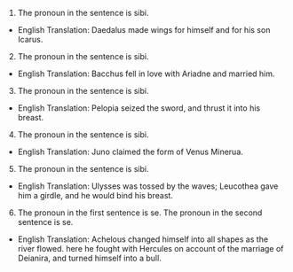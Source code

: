 1. The pronoun in the sentence is sibi.
- English Translation: Daedalus made wings for himself and for his son Icarus.

2. The pronoun in the sentence is sibi.
- English Translation: Bacchus fell in love with Ariadne and married him.

3. The pronoun in the sentence is sibi.
- English Translation: Pelopia seized the sword, and thrust it into his breast.

4. The pronoun in the sentence is sibi.
- English Translation: Juno claimed the form of Venus Minerua.

5. The pronoun in the sentence is sibi.
- English Translation: Ulysses was tossed by the waves; Leucothea gave him a girdle, and he would bind his breast.

6. The pronoun in the first sentence is se. The pronoun in the second sentence is se.
- English Translation: Achelous changed himself into all shapes as the river flowed. here he fought with Hercules on account of the marriage of Deianira, and turned himself into a bull.
